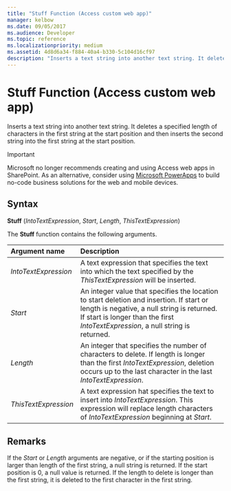 ```yaml
---
title: "Stuff Function (Access custom web app)"
manager: kelbow
ms.date: 09/05/2017
ms.audience: Developer
ms.topic: reference
ms.localizationpriority: medium
ms.assetid: 4d8d6a34-f884-40a4-b330-5c104d16cf97
description: "Inserts a text string into another text string. It deletes a specified length of characters in the first string at the start position and then inserts the second string into the first string at the start position."
---
```


# Stuff Function (Access custom web app)

Inserts a text string into another text string. It deletes a specified length of characters in the first string at the start position and then inserts the second string into the first string at the start position.
  
> [!IMPORTANT]
> Microsoft no longer recommends creating and using Access web apps in SharePoint. As an alternative, consider using [Microsoft PowerApps](https://powerapps.microsoft.com/) to build no-code business solutions for the web and mobile devices.
  
## Syntax

 **Stuff** (*IntoTextExpression*, *Start*, *Length*, *ThisTextExpression*)
  
The **Stuff** function contains the following arguments.
  
|**Argument name**|**Description**|
|:-----|:-----|
| *IntoTextExpression*  <br/> |A text expression that specifies the text into which the text specified by the *ThisTextExpression* will be inserted. |
| *Start*  <br/> |An integer value that specifies the location to start deletion and insertion. If start or length is negative, a null string is returned. If start is longer than the first *IntoTextExpression*, a null string is returned. |
| *Length*  <br/> |An integer that specifies the number of characters to delete. If length is longer than the first *IntoTextExpression*, deletion occurs up to the last character in the last *IntoTextExpression*. |
| *ThisTextExpression*  <br/> |A text expression hat specifies the text to insert into *IntoTextExpression*. This expression will replace length characters of *IntoTextExpression*  beginning at *Start*. |

## Remarks

If the *Start* or *Length* arguments are negative, or if the starting position is larger than length of the first string, a null string is returned. If the start position is 0, a null value is returned. If the length to delete is longer than the first string, it is deleted to the first character in the first string.
  